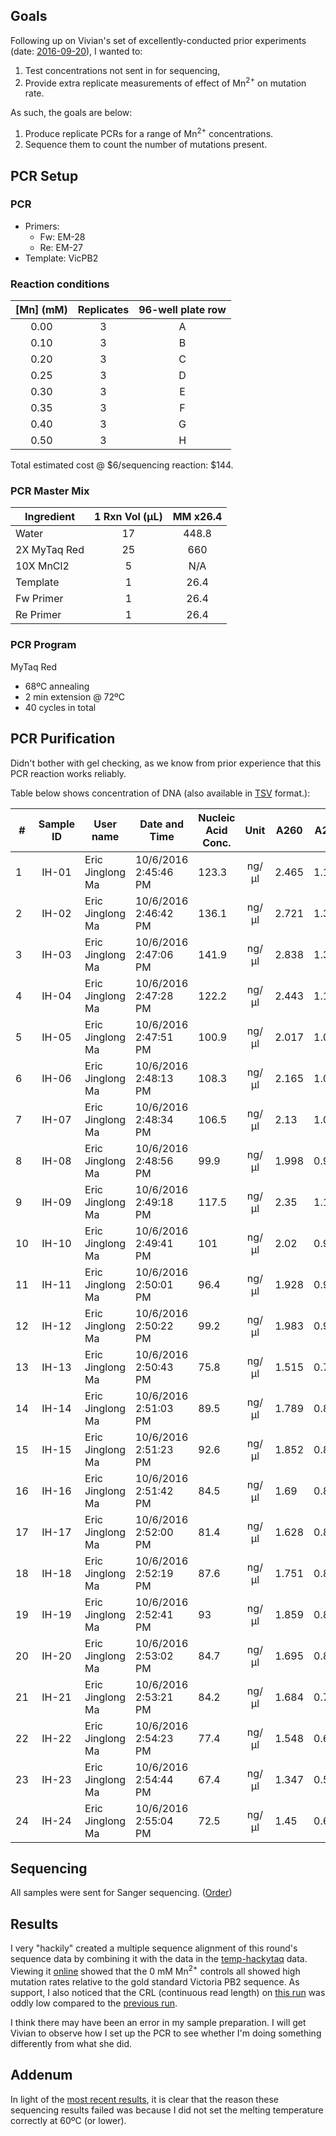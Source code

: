 ## Goals

Following up on Vivian's set of excellently-conducted prior experiments (date: [2016-09-20](../20160920-Taq-Mn-mutagenesis/20160912-mgcl2-taq-series.md)), I wanted to:

1. Test concentrations not sent in for sequencing,
1. Provide extra replicate measurements of effect of Mn<sup>2+</sup> on mutation rate.

As such, the goals are below:

1. Produce replicate PCRs for a range of Mn<sup>2+</sup> concentrations.
1. Sequence them to count the number of mutations present.

## PCR Setup

### PCR

- Primers:
    - Fw: EM-28
    - Re: EM-27
- Template: VicPB2

### Reaction conditions

| [Mn] (mM) | Replicates | 96-well plate row |
|:---------:|:----------:|:-----------------:|
|    0.00   |      3     |         A         |
|    0.10   |      3     |         B         |
|    0.20   |      3     |         C         |
|    0.25   |      3     |         D         |
|    0.30   |      3     |         E         |
|    0.35   |      3     |         F         |
|    0.40   |      3     |         G         |
|    0.50   |      3     |         H         |

Total estimated cost @ $6/sequencing reaction: $144.

### PCR Master Mix

| Ingredient   | 1 Rxn Vol (µL) | MM x26.4 |
|--------------|:--------------:|:--------:|
| Water        |       17       |   448.8  |
| 2X MyTaq Red |       25       |    660   |
| 10X MnCl2    |        5       |    N/A   |
| Template     |        1       |   26.4   |
| Fw Primer    |        1       |   26.4   |
| Re Primer    |        1       |   26.4   |

### PCR Program

MyTaq Red

- 68ºC annealing
- 2 min extension @ 72ºC
- 40 cycles in total

## PCR Purification

Didn't bother with gel checking, as we know from prior experience that this PCR reaction works reliably.

Table below shows concentration of DNA (also available in [TSV](./20161006-hackytaq-pcr-purification.tsv) format.):

| #  | Sample ID | User name        | Date and Time        | Nucleic Acid Conc. |  Unit | A260  | A280  | 260/280 | 260/230 | Sample Type | Factor | [Mn2+] (mM) |
|----|:---------:|------------------|----------------------|--------------------|:-----:|-------|-------|---------|---------|:-----------:|:------:|:-----------:|
| 1  |   IH-01   | Eric Jinglong Ma | 10/6/2016 2:45:46 PM | 123.3              | ng/µl | 2.465 | 1.14  | 2.16    | 2.72    |     DNA     |   50   |     0.00    |
| 2  |   IH-02   | Eric Jinglong Ma | 10/6/2016 2:46:42 PM | 136.1              | ng/µl | 2.721 | 1.319 | 2.06    | 2.51    |     DNA     |   50   |     0.00    |
| 3  |   IH-03   | Eric Jinglong Ma | 10/6/2016 2:47:06 PM | 141.9              | ng/µl | 2.838 | 1.35  | 2.1     | 2.67    |     DNA     |   50   |     0.00    |
| 4  |   IH-04   | Eric Jinglong Ma | 10/6/2016 2:47:28 PM | 122.2              | ng/µl | 2.443 | 1.142 | 2.14    | 2.71    |     DNA     |   50   |     0.10    |
| 5  |   IH-05   | Eric Jinglong Ma | 10/6/2016 2:47:51 PM | 100.9              | ng/µl | 2.017 | 1.013 | 1.99    | 2.36    |     DNA     |   50   |     0.10    |
| 6  |   IH-06   | Eric Jinglong Ma | 10/6/2016 2:48:13 PM | 108.3              | ng/µl | 2.165 | 1.067 | 2.03    | 2.43    |     DNA     |   50   |     0.10    |
| 7  |   IH-07   | Eric Jinglong Ma | 10/6/2016 2:48:34 PM | 106.5              | ng/µl | 2.13  | 1.017 | 2.09    | 2.46    |     DNA     |   50   |     0.20    |
| 8  |   IH-08   | Eric Jinglong Ma | 10/6/2016 2:48:56 PM | 99.9               | ng/µl | 1.998 | 0.979 | 2.04    | 2.54    |     DNA     |   50   |     0.20    |
| 9  |   IH-09   | Eric Jinglong Ma | 10/6/2016 2:49:18 PM | 117.5              | ng/µl | 2.35  | 1.127 | 2.08    | 2.46    |     DNA     |   50   |     0.20    |
| 10 |   IH-10   | Eric Jinglong Ma | 10/6/2016 2:49:41 PM | 101                | ng/µl | 2.02  | 0.974 | 2.07    | 2.51    |     DNA     |   50   |     0.25    |
| 11 |   IH-11   | Eric Jinglong Ma | 10/6/2016 2:50:01 PM | 96.4               | ng/µl | 1.928 | 0.91  | 2.12    | 2.43    |     DNA     |   50   |     0.25    |
| 12 |   IH-12   | Eric Jinglong Ma | 10/6/2016 2:50:22 PM | 99.2               | ng/µl | 1.983 | 0.959 | 2.07    | 2.39    |     DNA     |   50   |     0.25    |
| 13 |   IH-13   | Eric Jinglong Ma | 10/6/2016 2:50:43 PM | 75.8               | ng/µl | 1.515 | 0.74  | 2.05    | 2.42    |     DNA     |   50   |     0.30    |
| 14 |   IH-14   | Eric Jinglong Ma | 10/6/2016 2:51:03 PM | 89.5               | ng/µl | 1.789 | 0.828 | 2.16    | 2.72    |     DNA     |   50   |     0.30    |
| 15 |   IH-15   | Eric Jinglong Ma | 10/6/2016 2:51:23 PM | 92.6               | ng/µl | 1.852 | 0.828 | 2.24    | 2.63    |     DNA     |   50   |     0.30    |
| 16 |   IH-16   | Eric Jinglong Ma | 10/6/2016 2:51:42 PM | 84.5               | ng/µl | 1.69  | 0.825 | 2.05    | 2.47    |     DNA     |   50   |     0.35    |
| 17 |   IH-17   | Eric Jinglong Ma | 10/6/2016 2:52:00 PM | 81.4               | ng/µl | 1.628 | 0.81  | 2.01    | 2.4     |     DNA     |   50   |     0.35    |
| 18 |   IH-18   | Eric Jinglong Ma | 10/6/2016 2:52:19 PM | 87.6               | ng/µl | 1.751 | 0.806 | 2.17    | 2.5     |     DNA     |   50   |     0.35    |
| 19 |   IH-19   | Eric Jinglong Ma | 10/6/2016 2:52:41 PM | 93                 | ng/µl | 1.859 | 0.874 | 2.13    | 2.38    |     DNA     |   50   |     0.40    |
| 20 |   IH-20   | Eric Jinglong Ma | 10/6/2016 2:53:02 PM | 84.7               | ng/µl | 1.695 | 0.842 | 2.01    | 2.34    |     DNA     |   50   |     0.40    |
| 21 |   IH-21   | Eric Jinglong Ma | 10/6/2016 2:53:21 PM | 84.2               | ng/µl | 1.684 | 0.74  | 2.27    | 2.79    |     DNA     |   50   |     0.40    |
| 22 |   IH-22   | Eric Jinglong Ma | 10/6/2016 2:54:23 PM | 77.4               | ng/µl | 1.548 | 0.693 | 2.23    | 2.54    |     DNA     |   50   |     0.50    |
| 23 |   IH-23   | Eric Jinglong Ma | 10/6/2016 2:54:44 PM | 67.4               | ng/µl | 1.347 | 0.593 | 2.27    | 2.76    |     DNA     |   50   |     0.50    |
| 24 |   IH-24   | Eric Jinglong Ma | 10/6/2016 2:55:04 PM | 72.5               | ng/µl | 1.45  | 0.606 | 2.39    | 2.79    |     DNA     |   50   |     0.50    |

## Sequencing

All samples were sent for Sanger sequencing. ([Order](./20161006-hackytaq-sequencing-order.pdf))


## Results

I very "hackily" created a multiple sequence alignment of this round's sequence data by combining it with the data in the [temp-hackytaq](../temp-20160927-hackytaq) data. Viewing it [online](./alignment.png) showed that the 0 mM Mn<sup>2+</sup> controls all showed high mutation rates relative to the gold standard Victoria PB2 sequence. As support, I also noticed that the CRL (continuous read length) on [this run](./sequencing-quality.png) was oddly low compared to the [previous run](./sequencing-quality-previous.png).

I think there may have been an error in my sample preparation. I will get Vivian to observe how I set up the PCR to see whether I'm doing something differently from what she did.

## Addenum

In light of the [most recent results](../20161007-hackytaq-repeat/20161007-hackytaq-repeat.md), it is clear that the reason these sequencing results failed was because I did not set the melting temperature correctly at 60ºC (or lower).
